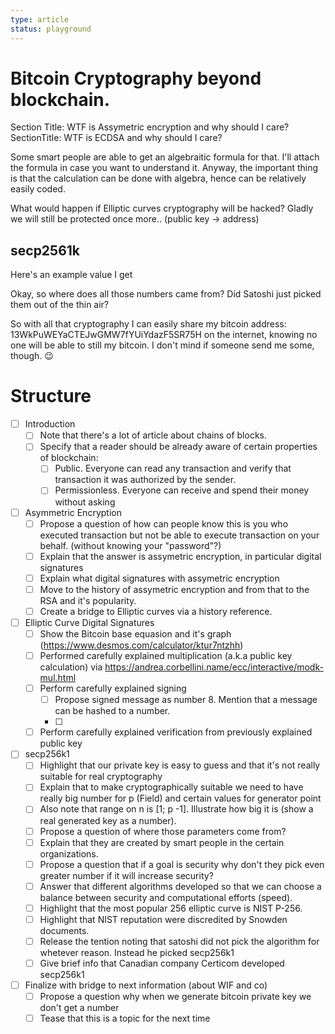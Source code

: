 ```yaml
---
type: article
status: playground
---
```


# Bitcoin Cryptography beyond blockchain.

Section Title: WTF is Assymetric encryption and why should I care?
SectionTitle: WTF is ECDSA and why should I care?

Some smart people are able to get an algebraitic formula for that. I'll attach the formula in case you want to understand it. Anyway, the important thing is that the calculation can be done with algebra, hence can be relatively easily coded.

What would happen if Elliptic curves cryptography will be hacked? Gladly we will still be protected once more.. (public key -> address)

## secp2561k

Here's an example value I get 

Okay, so where does all those numbers came from? Did Satoshi just picked them out of the thin air?

So with all that cryptography I can easily share my bitcoin address: 13WkPuWEYaCTEJwGMW7fYUiYdazF5SR75H on the internet, knowing no one will be able to still my bitcoin. I don't mind if someone send me some, though. 😉

# Structure

- [ ] Introduction
    - [ ] Note that there's a lot of article about chains of blocks. 
    - [ ] Specify that a reader should be already aware of certain properties of blockchain:
        - [ ] Public. Everyone can read any transaction and verify that transaction it was authorized by the sender.
        - [ ] Permissionless. Everyone can receive and spend their money without asking
- [ ] Asymmetric Encryption
    - [ ] Propose a question of how can people know this is you who executed transaction but not be able to execute transaction on your behalf. (without knowing your "password"?)
    - [ ] Explain that the answer is assymetric encryption, in particular digital signatures
    - [ ] Explain what digital signatures with assymetric encryption
    - [ ] Move to the history of assymetric encryption and from that to the RSA and it's popularity.
    - [ ] Create a bridge to Elliptic curves via a history reference.
- [ ] Elliptic Curve Digital Signatures
    - [ ] Show the Bitcoin base equasion and it's graph (https://www.desmos.com/calculator/ktur7ntzhh)
    - [ ] Performed carefully explained multiplication (a.k.a public key calculation) via https://andrea.corbellini.name/ecc/interactive/modk-mul.html
    - [ ] Perform carefully explained signing
        - [ ] Propose signed message as number 8. Mention that a message can be hashed to a number.
        - [ ] 
    - [ ] Perform carefully explained verification from previously explained public key
- [ ] secp256k1
    - [ ] Highlight that our private key is easy to guess and that it's not really suitable for real cryptography
    - [ ] Explain that to make cryptographically suitable we need to have really big number for p (Field) and certain values for generator point
    - [ ] Also note that range on n is [1; p -1]. Illustrate how big it is (show a real generated key as a number).
    - [ ] Propose a question of where those parameters come from?
    - [ ] Explain that they are created by smart people in the certain organizations.
    - [ ] Propose a question that if a goal is security why don't they pick even greater number if it will increase security?
    - [ ] Answer that different algorithms developed so that we can choose a balance between security and computational efforts (speed).
    - [ ] Highlight that the most popular 256 elliptic curve is NIST P-256.
    - [ ] Highlight that NIST reputation were discredited by Snowden documents.
    - [ ] Release the tention noting that satoshi did not pick the algorithm for whetever reason. Instead he picked secp256k1
    - [ ] Give brief info that Canadian company Certicom developed secp256k1
- [ ] Finalize with bridge to next information (about WIF and co)
    - [ ] Propose a question why when we generate bitcoin private key we don't get a number
    - [ ] Tease that this is a topic for the next time
